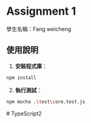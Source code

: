 # Assignment 1

學生名稱：Fang weicheng

## 使用說明

1. **安裝程式庫**：

```bash
npm install
```

2. **執行測試**：

```bash
npm mocha .\test\core.test.js
```
#   T y p e S c r i p t 2  
 